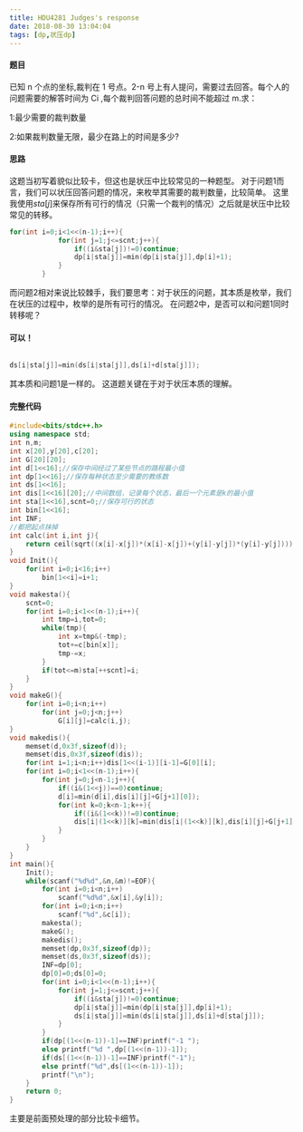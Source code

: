 ```yaml
---
title: HDU4281 Judges's response
date: 2018-08-30 13:04:04
tags: [dp,状压dp]
---
```

#### 题目
已知 n 个点的坐标,裁判在 1 号点。2-n 号上有人提问，需要过去回答。每个人的问题需要的解答时间为 Ci
,每个裁判回答问题的总时间不能超过 m.求：

1:最少需要的裁判数量

2:如果裁判数量无限，最少在路上的时间是多少?
<!--more-->
#### 思路
这题当初写着貌似比较卡，但这也是状压中比较常见的一种题型。
对于问题1而言，我们可以状压回答问题的情况，来枚举其需要的裁判数量，比较简单。
这里我使用$sta[j]$来保存所有可行的情况（只需一个裁判的情况）之后就是状压中比较常见的转移。
```c++
for(int i=0;i<1<<(n-1);i++){
			for(int j=1;j<=scnt;j++){
				if((i&sta[j])!=0)continue;
				dp[i|sta[j]]=min(dp[i|sta[j]],dp[i]+1);
			}
		} 
```

而问题2相对来说比较棘手，我们要思考：对于状压的问题，其本质是枚举，我们在状压的过程中，枚举的是所有可行的情况。
在问题2中，是否可以和问题1同时转移呢？

#### 可以！

```c++

ds[i|sta[j]]=min(ds[i|sta[j]],ds[i]+d[sta[j]]);

```

其本质和问题1是一样的。
这道题关键在于对于状压本质的理解。

#### 完整代码
```c++
#include<bits/stdc++.h>
using namespace std;
int n,m;
int x[20],y[20],c[20];
int G[20][20];
int d[1<<16];//保存中间经过了某些节点的路程最小值 
int dp[1<<16];//保存每种状态至少需要的教练数 
int ds[1<<16];
int dis[1<<16][20];//中间数组，记录每个状态，最后一个元素是k的最小值 
int sta[1<<16],scnt=0;//保存可行的状态 
int bin[1<<16];
int INF;
//都把起点抹掉 
int calc(int i,int j){
	return ceil(sqrt((x[i]-x[j])*(x[i]-x[j])+(y[i]-y[j])*(y[i]-y[j])));
}
void Init(){
	for(int i=0;i<16;i++)
		bin[1<<i]=i+1;
}
void makesta(){
	scnt=0;
	for(int i=0;i<1<<(n-1);i++){
		int tmp=i,tot=0;
		while(tmp){
			int x=tmp&(-tmp);
			tot+=c[bin[x]];
			tmp-=x;
		}
		if(tot<=m)sta[++scnt]=i; 
	}
}
void makeG(){
	for(int i=0;i<n;i++)
		for(int j=0;j<n;j++)
			G[i][j]=calc(i,j);
}
void makedis(){
	memset(d,0x3f,sizeof(d));
	memset(dis,0x3f,sizeof(dis));
	for(int i=1;i<n;i++)dis[1<<(i-1)][i-1]=G[0][i];
	for(int i=0;i<1<<(n-1);i++){
		for(int j=0;j<n-1;j++){
			if((i&(1<<j))==0)continue;
			d[i]=min(d[i],dis[i][j]+G[j+1][0]);
			for(int k=0;k<n-1;k++){
				if((i&(1<<k))!=0)continue;
				dis[i|(1<<k)][k]=min(dis[i|(1<<k)][k],dis[i][j]+G[j+1][k+1]);
			}
		}
	}
}
int main(){
	Init();
	while(scanf("%d%d",&n,&m)!=EOF){
		for(int i=0;i<n;i++)
			scanf("%d%d",&x[i],&y[i]);
		for(int i=0;i<n;i++)
			scanf("%d",&c[i]);
		makesta();
		makeG();
		makedis();
		memset(dp,0x3f,sizeof(dp));
		memset(ds,0x3f,sizeof(ds));
		INF=dp[0];
		dp[0]=0;ds[0]=0;
		for(int i=0;i<1<<(n-1);i++){
			for(int j=1;j<=scnt;j++){
				if((i&sta[j])!=0)continue;
				dp[i|sta[j]]=min(dp[i|sta[j]],dp[i]+1);
				ds[i|sta[j]]=min(ds[i|sta[j]],ds[i]+d[sta[j]]);
			}
		} 
		if(dp[(1<<(n-1))-1]==INF)printf("-1 ");
		else printf("%d ",dp[(1<<(n-1))-1]);
		if(ds[(1<<(n-1))-1]==INF)printf("-1");
		else printf("%d",ds[(1<<(n-1))-1]);
		printf("\n");
	} 
	return 0;
} 
```

主要是前面预处理的部分比较卡细节。
